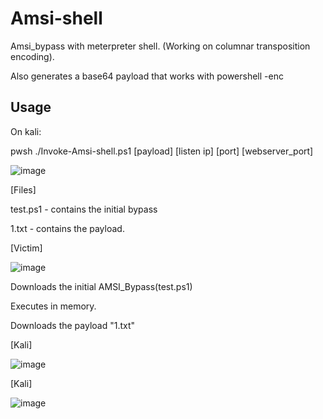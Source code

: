 # Amsi-shell
Amsi_bypass with meterpreter shell. (Working on columnar transposition encoding).

Also generates a base64 payload that works with powershell -enc


## Usage

On kali:

pwsh ./Invoke-Amsi-shell.ps1 [payload] [listen ip] [port] [webserver_port]

![image](https://github.com/wlfrag/Amsi-shell/assets/43529877/047ace71-6a80-400b-bd08-6e584509a0d1)

[Files]

test.ps1 - contains the initial bypass 

1.txt - contains the payload.


[Victim]

![image](https://github.com/wlfrag/Amsi-shell/assets/43529877/531c9c73-a4da-4f6f-b333-5c30bdb402e7)


Downloads the initial AMSI_Bypass(test.ps1)

Executes in memory.

Downloads the payload "1.txt"


[Kali]

![image](https://github.com/wlfrag/Amsi-shell/assets/43529877/9a07e9ed-03e8-42e5-8022-3394fc900db7)


[Kali]

![image](https://github.com/wlfrag/Amsi-shell/assets/43529877/c7bda651-3587-4dd5-8bbc-eddbd7c465bc)



